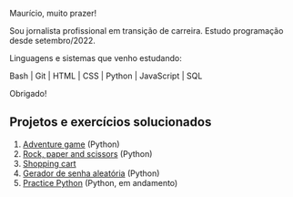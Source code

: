 Maurício, muito prazer!

Sou jornalista profissional em transição de carreira. Estudo programação desde setembro/2022.

Linguagens e sistemas que venho estudando:

Bash | Git | HTML | CSS | Python | JavaScript | SQL

Obrigado!

## Projetos e exercícios solucionados

1. [Adventure game](https://github.com/osouza500/adventure_game) (Python)
2. [Rock, paper and scissors](https://github.com/osouza500/rock-paper-scissors) (Python)
3. [Shopping cart](https://github.com/osouza500/shopping-cart)
4. [Gerador de senha aleatória](https://github.com/osouza500/gerador_senha) (Python)
5. [Practice Python](https://github.com/osouza500/practice-python) (Python, em andamento)
